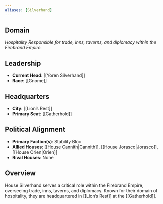 ```yaml
---
aliases: [Silverhand]
---
```


## Domain
*Hospitality*
_Responsible for trade, inns, taverns, and diplomacy within the Firebrand Empire._

## Leadership
- **Current Head**: [[Yoren Silverhand]]
- **Race**: [[Gnome]]

## Headquarters
- **City**: [[Lion’s Rest]]
- **Primary Seat**: [[Gatherhold]]

## Political Alignment
- **Primary Faction(s)**: Stability Bloc
- **Allied Houses**: [[House Cannith|Cannith]], [[House Jorasco|Jorasco]], [[House Orien|Orien]]
- **Rival Houses**: None

## Overview

House Silverhand serves a critical role within the Firebrand Empire, overseeing trade, inns, taverns, and diplomacy. Known for their domain of hospitality, they are headquartered in [[Lion’s Rest]] at the [[Gatherhold]].
